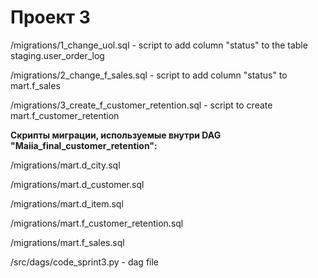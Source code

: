 # Проект 3

/migrations/1_change_uol.sql - script to add column "status" to the table staging.user_order_log

/migrations/2_change_f_sales.sql - script to add column "status" to mart.f_sales

/migrations/3_create_f_customer_retention.sql - script to create mart.f_customer_retention


**Скрипты миграции, используемые внутри DAG "Maiia_final_customer_retention":**


/migrations/mart.d_city.sql

/migrations/mart.d_customer.sql

/migrations/mart.d_item.sql

/migrations/mart.f_customer_retention.sql

/migrations/mart.f_sales.sql



/src/dags/code_sprint3.py - dag file 
